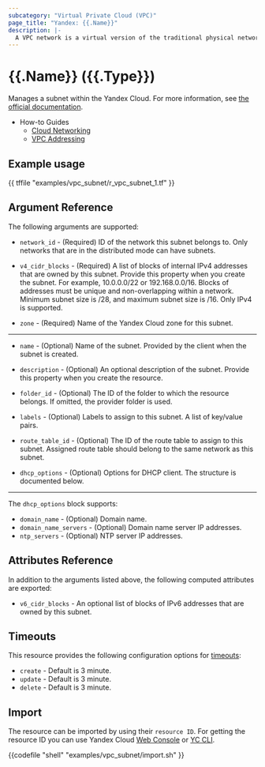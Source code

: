 ```yaml
---
subcategory: "Virtual Private Cloud (VPC)"
page_title: "Yandex: {{.Name}}"
description: |-
  A VPC network is a virtual version of the traditional physical networks that exist within and between physical data centers.
---
```


# {{.Name}} ({{.Type}})

Manages a subnet within the Yandex Cloud. For more information, see [the official documentation](https://yandex.cloud/docs/vpc/concepts/network#subnet).

* How-to Guides
  * [Cloud Networking](https://yandex.cloud/docs/vpc/)
  * [VPC Addressing](https://yandex.cloud/docs/vpc/concepts/address)

## Example usage

{{ tffile "examples/vpc_subnet/r_vpc_subnet_1.tf" }}

## Argument Reference

The following arguments are supported:

* `network_id` - (Required) ID of the network this subnet belongs to. Only networks that are in the distributed mode can have subnets.

* `v4_cidr_blocks` - (Required) A list of blocks of internal IPv4 addresses that are owned by this subnet. Provide this property when you create the subnet. For example, 10.0.0.0/22 or 192.168.0.0/16. Blocks of addresses must be unique and non-overlapping within a network. Minimum subnet size is /28, and maximum subnet size is /16. Only IPv4 is supported.

* `zone` - (Required) Name of the Yandex Cloud zone for this subnet.

---

* `name` - (Optional) Name of the subnet. Provided by the client when the subnet is created.

* `description` - (Optional) An optional description of the subnet. Provide this property when you create the resource.

* `folder_id` - (Optional) The ID of the folder to which the resource belongs. If omitted, the provider folder is used.

* `labels` - (Optional) Labels to assign to this subnet. A list of key/value pairs.

* `route_table_id` - (Optional) The ID of the route table to assign to this subnet. Assigned route table should belong to the same network as this subnet.

* `dhcp_options` - (Optional) Options for DHCP client. The structure is documented below.

---

The `dhcp_options` block supports:

* `domain_name` - (Optional) Domain name.
* `domain_name_servers` - (Optional) Domain name server IP addresses.
* `ntp_servers` - (Optional) NTP server IP addresses.

## Attributes Reference

In addition to the arguments listed above, the following computed attributes are exported:

* `v6_cidr_blocks` - An optional list of blocks of IPv6 addresses that are owned by this subnet.

## Timeouts

This resource provides the following configuration options for [timeouts](/docs/configuration/resources.html#timeouts):

- `create` - Default is 3 minute.
- `update` - Default is 3 minute.
- `delete` - Default is 3 minute.

## Import

The resource can be imported by using their `resource ID`. For getting the resource ID you can use Yandex Cloud [Web Console](https://console.yandex.cloud) or [YC CLI](https://yandex.cloud/docs/cli/quickstart).

{{codefile "shell" "examples/vpc_subnet/import.sh" }}
